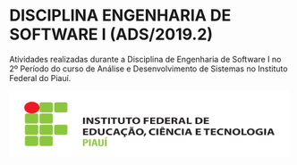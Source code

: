 # DISCIPLINA ENGENHARIA DE SOFTWARE I (ADS/2019.2)

Atividades realizadas durante a Disciplina de Engenharia de Software I
no 2º Período do curso de Análise e Desenvolvimento de Sistemas no Instituto Federal do Piauí.


<img src="https://github.com/jhiltonsantos/ADS-Algoritmos-IFPI/blob/master/ifpilogo.png" height="120" width="500">

